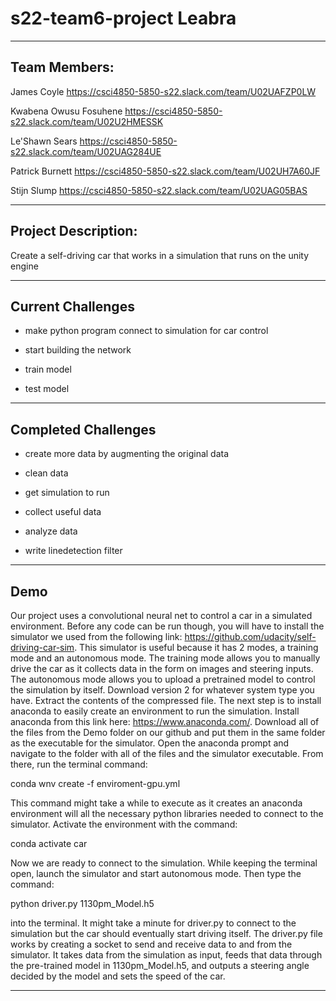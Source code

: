 # s22-team6-project Leabra

---------------------------

## Team Members:

James Coyle https://csci4850-5850-s22.slack.com/team/U02UAFZP0LW

Kwabena Owusu Fosuhene https://csci4850-5850-s22.slack.com/team/U02U2HMESSK

Le'Shawn Sears https://csci4850-5850-s22.slack.com/team/U02UAG284UE

Patrick Burnett https://csci4850-5850-s22.slack.com/team/U02UH7A60JF

Stijn Slump https://csci4850-5850-s22.slack.com/team/U02UAG05BAS


---------------------------

## Project Description:

Create a self-driving car that works in a simulation that runs on the unity engine

---------------------------

## Current Challenges

* make python program connect to simulation for car control

* start building the network

* train model

* test model

---------------------------

## Completed Challenges

* create more data by augmenting the original data

* clean data

* get simulation to run

* collect useful data

* analyze data

* write linedetection filter

---------------------------

## Demo

Our project uses a convolutional neural net to control a car in a simulated environment. Before any code can be run though, you will have to install the simulator we used from the following link: https://github.com/udacity/self-driving-car-sim. This simulator is useful because it has 2 modes, a training mode and an autonomous mode. The training mode allows you to manually drive the car as it collects data in the form on images and steering inputs. The autonomous mode allows you to upload a pretrained model to control the simulation by itself. Download version 2 for whatever system type you have. Extract the contents of the compressed file. The next step is to install anaconda to easily create an environment to run the simulation. Install anaconda from this link here: https://www.anaconda.com/. Download all of the files from the Demo folder on our github and put them in the same folder as the executable for the simulator. Open the anaconda prompt and navigate to the folder with all of the files and the simulator executable. From there, run the terminal command:

conda wnv create -f enviroment-gpu.yml

This command might take a while to execute as it creates an anaconda environment will all the necessary python libraries needed to connect to the simulator. Activate the environment with the command:

conda activate car

Now we are ready to connect to the simulation. While keeping the terminal open, launch the simulator and start autonomous mode. Then type the command:

python driver.py 1130pm_Model.h5

into the terminal. It might take a minute for driver.py to connect to the simulation but the car should eventually start driving itself. The driver.py file works by creating a socket to send and receive data to and from the simulator. It takes data from the simulation as input, feeds that data through the pre-trained model in 1130pm_Model.h5, and outputs a steering angle decided by the model and sets the speed of the car.

---------------------------
